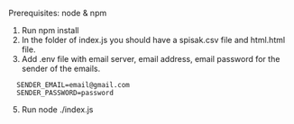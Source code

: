 Prerequisites: node & npm

1. Run npm install 
2. In the folder of index.js you should have a spisak.csv file and html.html file.
3. Add .env file with email server, email address, email password for the sender of the emails. 

```
  SENDER_EMAIL=email@gmail.com
  SENDER_PASSWORD=password
```

5. Run node ./index.js
